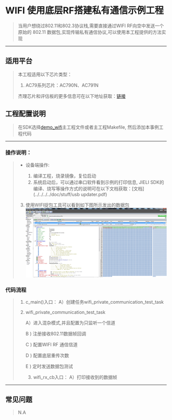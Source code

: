 ﻿# WIFI 使用底层RF搭建私有通信示例工程

> 当用户想绕过802.11和802.3协议栈,需要直接通过WIFI RF向空中发送一个原始的 802.11 数据包,实现传输私有通信协议,可以使用本工程提供的方法实现

---

## 适用平台

> 本工程适用以下芯片类型：
>
> 1. AC79系列芯片：AC790N、AC791N
>
> 杰理芯片和评估板的更多信息可在以下地址获取：[链接](https://shop321455197.taobao.com/?spm=a230r.7195193.1997079397.2.2a6d391d3n5udo)

## 工程配置说明

> 在SDK选择[demo_wifi](../../../../../apps/demo//demo_wifi/board)主工程文件或者主工程Makefile, 然后添加本事例工程代码

---



### 操作说明：

> * 设备端操作:
>
>   1. 编译工程，烧录镜像，复位启动
>   2. 系统启动后，可以通过串口软件看到示例的打印信息, JIELI SDK的编译、烧写等操作方式的说明可在以下文档获取：[文档](../../../../doc/stuff/usb updater.pdf)
>3. 使用WIFI捉包工具可以看到如下图所示发出的数据包<img src="图片1.png" style="zoom:100%;" />

### 代码流程

> 1. c_main()入口：
>    A）创建任务wifi_private_communication_test_task
>
> 2. wifi_private_communication_test_task
>
>    A）进入混杂模式,并且配置为只监听一个信道
>    
>    B ) 注册接收802.11数据帧回调
>    
>    C ) 配置WIFI RF 通信信道
>    
>    D ) 配置底层重传次数
>    
>    E ) 定时发送数据包测试
>    
>    3. wifi_rx_cb入口：
>       A）打印接收到的数据帧

---

## 常见问题

> N.A
